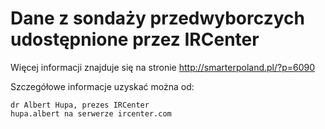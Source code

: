 # Dane z sondaży przedwyborczych udostępnione przez IRCenter


Więcej informacji znajduje się na stronie http://smarterpoland.pl/?p=6090


Szczegółowe informacje uzyskać można od:

```
dr Albert Hupa, prezes IRCenter
hupa.albert na serwerze ircenter.com
```
